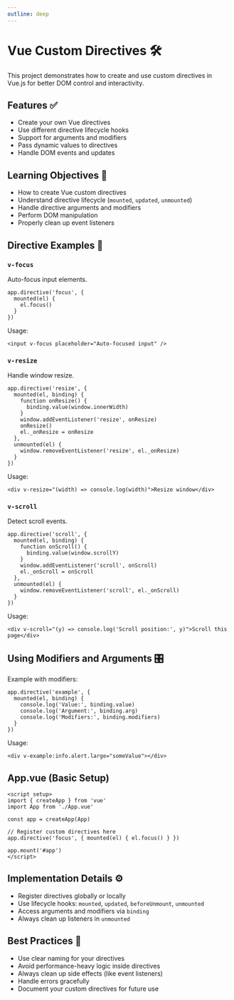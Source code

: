 ```yaml
---
outline: deep
---
```


# Vue Custom Directives 🛠️

This project demonstrates how to create and use custom directives in Vue.js for better DOM control and interactivity.

## Features ✅

- Create your own Vue directives
- Use different directive lifecycle hooks
- Support for arguments and modifiers
- Pass dynamic values to directives
- Handle DOM events and updates

## Learning Objectives 🎯

- How to create Vue custom directives
- Understand directive lifecycle (`mounted`, `updated`, `unmounted`)
- Handle directive arguments and modifiers
- Perform DOM manipulation
- Properly clean up event listeners

## Directive Examples 🧱

### `v-focus`

Auto-focus input elements.

```vue
app.directive('focus', {
  mounted(el) {
    el.focus()
  }
})
```

Usage:

```vue
<input v-focus placeholder="Auto-focused input" />
```

### `v-resize`

Handle window resize.

```vue
app.directive('resize', {
  mounted(el, binding) {
    function onResize() {
      binding.value(window.innerWidth)
    }
    window.addEventListener('resize', onResize)
    onResize()
    el._onResize = onResize
  },
  unmounted(el) {
    window.removeEventListener('resize', el._onResize)
  }
})
```

Usage:

```vue
<div v-resize="(width) => console.log(width)">Resize window</div>
```

### `v-scroll`

Detect scroll events.

```vue
app.directive('scroll', {
  mounted(el, binding) {
    function onScroll() {
      binding.value(window.scrollY)
    }
    window.addEventListener('scroll', onScroll)
    el._onScroll = onScroll
  },
  unmounted(el) {
    window.removeEventListener('scroll', el._onScroll)
  }
})
```

Usage:

```vue
<div v-scroll="(y) => console.log('Scroll position:', y)">Scroll this page</div>
```

## Using Modifiers and Arguments 🎛️

Example with modifiers:

```vue
app.directive('example', {
  mounted(el, binding) {
    console.log('Value:', binding.value)
    console.log('Argument:', binding.arg)
    console.log('Modifiers:', binding.modifiers)
  }
})
```

Usage:

```vue
<div v-example:info.alert.large="someValue"></div>
```

## App.vue (Basic Setup)

```vue
<script setup>
import { createApp } from 'vue'
import App from './App.vue'

const app = createApp(App)

// Register custom directives here
app.directive('focus', { mounted(el) { el.focus() } })

app.mount('#app')
</script>
```

## Implementation Details ⚙️

- Register directives globally or locally
- Use lifecycle hooks: `mounted`, `updated`, `beforeUnmount`, `unmounted`
- Access arguments and modifiers via `binding`
- Always clean up listeners in `unmounted`

## Best Practices 🏅

- Use clear naming for your directives
- Avoid performance-heavy logic inside directives
- Always clean up side effects (like event listeners)
- Handle errors gracefully
- Document your custom directives for future use
